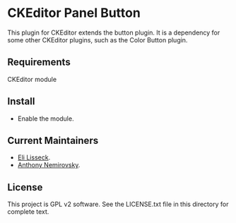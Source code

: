 CKEditor Panel Button
=================

This plugin for CKEditor extends the button plugin. It is a dependency for
some other CKEditor plugins, such as the Color Button plugin.

Requirements
------------

CKEditor module

Install
-------

- Enable the module.

Current Maintainers
-------------------

- [Eli Lisseck](https://github.com/elisseck).
- [Anthony Nemirovsky](https://github.com/anemirovsky).

License
-------

This project is GPL v2 software. See the LICENSE.txt file in this directory for
complete text.
